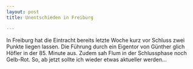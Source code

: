 ```yaml
---
layout: post
title: Unentschieden in Freiburg

---
```


In Freiburg hat die Eintracht bereits letzte Woche kurz vor Schluss zwei Punkte liegen lassen. Die Führung durch ein Eigentor von Günther glich Höfler in der 85. Minute aus. Zudem sah Flum in der Schlussphase noch Gelb-Rot. So, ab jetzt sollte ich wieder etwas aktueller werden...



